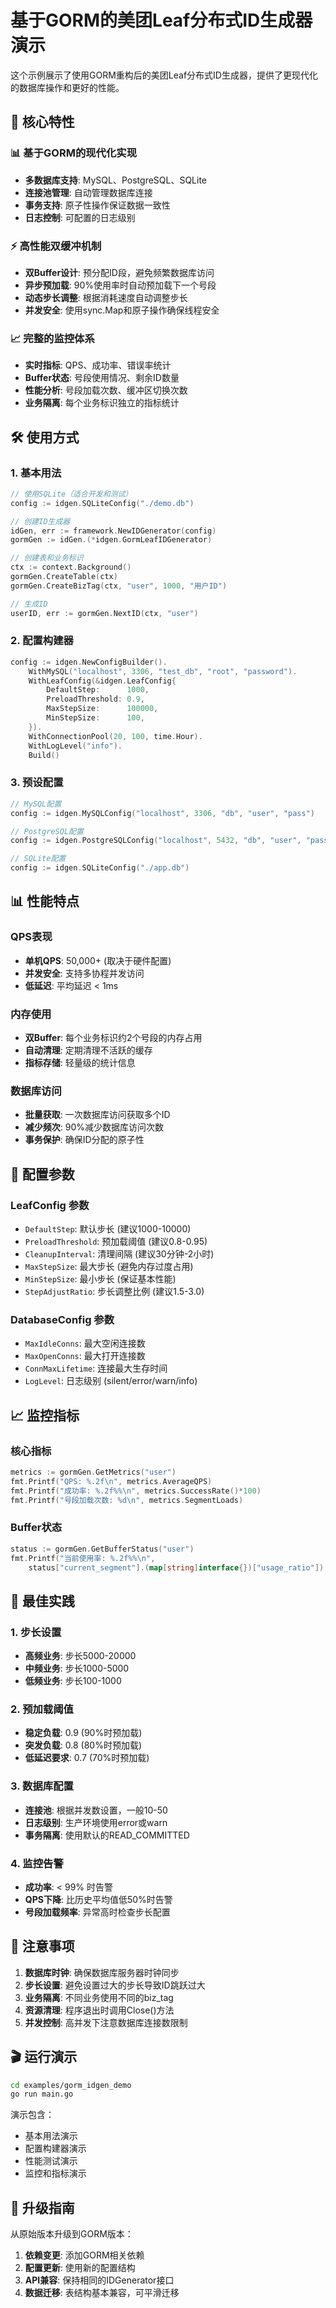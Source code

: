 # 基于GORM的美团Leaf分布式ID生成器演示

这个示例展示了使用GORM重构后的美团Leaf分布式ID生成器，提供了更现代化的数据库操作和更好的性能。

## 🚀 核心特性

### 📊 基于GORM的现代化实现
- **多数据库支持**: MySQL、PostgreSQL、SQLite
- **连接池管理**: 自动管理数据库连接
- **事务支持**: 原子性操作保证数据一致性
- **日志控制**: 可配置的日志级别

### ⚡ 高性能双缓冲机制
- **双Buffer设计**: 预分配ID段，避免频繁数据库访问
- **异步预加载**: 90%使用率时自动预加载下一个号段
- **动态步长调整**: 根据消耗速度自动调整步长
- **并发安全**: 使用sync.Map和原子操作确保线程安全

### 📈 完整的监控体系
- **实时指标**: QPS、成功率、错误率统计
- **Buffer状态**: 号段使用情况、剩余ID数量
- **性能分析**: 号段加载次数、缓冲区切换次数
- **业务隔离**: 每个业务标识独立的指标统计

## 🛠️ 使用方式

### 1. 基本用法

```go
// 使用SQLite（适合开发和测试）
config := idgen.SQLiteConfig("./demo.db")

// 创建ID生成器
idGen, err := framework.NewIDGenerator(config)
gormGen := idGen.(*idgen.GormLeafIDGenerator)

// 创建表和业务标识
ctx := context.Background()
gormGen.CreateTable(ctx)
gormGen.CreateBizTag(ctx, "user", 1000, "用户ID")

// 生成ID
userID, err := gormGen.NextID(ctx, "user")
```

### 2. 配置构建器

```go
config := idgen.NewConfigBuilder().
    WithMySQL("localhost", 3306, "test_db", "root", "password").
    WithLeafConfig(&idgen.LeafConfig{
        DefaultStep:      1000,
        PreloadThreshold: 0.9,
        MaxStepSize:      100000,
        MinStepSize:      100,
    }).
    WithConnectionPool(20, 100, time.Hour).
    WithLogLevel("info").
    Build()
```

### 3. 预设配置

```go
// MySQL配置
config := idgen.MySQLConfig("localhost", 3306, "db", "user", "pass")

// PostgreSQL配置  
config := idgen.PostgreSQLConfig("localhost", 5432, "db", "user", "pass")

// SQLite配置
config := idgen.SQLiteConfig("./app.db")
```

## 📊 性能特点

### QPS表现
- **单机QPS**: 50,000+ (取决于硬件配置)
- **并发安全**: 支持多协程并发访问
- **低延迟**: 平均延迟 < 1ms

### 内存使用
- **双Buffer**: 每个业务标识约2个号段的内存占用
- **自动清理**: 定期清理不活跃的缓存
- **指标存储**: 轻量级的统计信息

### 数据库访问
- **批量获取**: 一次数据库访问获取多个ID
- **减少频次**: 90%减少数据库访问次数
- **事务保护**: 确保ID分配的原子性

## 🔧 配置参数

### LeafConfig 参数
- `DefaultStep`: 默认步长 (建议1000-10000)
- `PreloadThreshold`: 预加载阈值 (建议0.8-0.95)
- `CleanupInterval`: 清理间隔 (建议30分钟-2小时)
- `MaxStepSize`: 最大步长 (避免内存过度占用)
- `MinStepSize`: 最小步长 (保证基本性能)
- `StepAdjustRatio`: 步长调整比例 (建议1.5-3.0)

### DatabaseConfig 参数
- `MaxIdleConns`: 最大空闲连接数
- `MaxOpenConns`: 最大打开连接数
- `ConnMaxLifetime`: 连接最大生存时间
- `LogLevel`: 日志级别 (silent/error/warn/info)

## 📈 监控指标

### 核心指标
```go
metrics := gormGen.GetMetrics("user")
fmt.Printf("QPS: %.2f\n", metrics.AverageQPS)
fmt.Printf("成功率: %.2f%%\n", metrics.SuccessRate()*100)
fmt.Printf("号段加载次数: %d\n", metrics.SegmentLoads)
```

### Buffer状态
```go
status := gormGen.GetBufferStatus("user")
fmt.Printf("当前使用率: %.2f%%\n", 
    status["current_segment"].(map[string]interface{})["usage_ratio"])
```

## 🎯 最佳实践

### 1. 步长设置
- **高频业务**: 步长5000-20000
- **中频业务**: 步长1000-5000  
- **低频业务**: 步长100-1000

### 2. 预加载阈值
- **稳定负载**: 0.9 (90%时预加载)
- **突发负载**: 0.8 (80%时预加载)
- **低延迟要求**: 0.7 (70%时预加载)

### 3. 数据库配置
- **连接池**: 根据并发数设置，一般10-50
- **日志级别**: 生产环境使用error或warn
- **事务隔离**: 使用默认的READ_COMMITTED

### 4. 监控告警
- **成功率**: < 99% 时告警
- **QPS下降**: 比历史平均值低50%时告警
- **号段加载频率**: 异常高时检查步长配置

## 🚨 注意事项

1. **数据库时钟**: 确保数据库服务器时钟同步
2. **步长设置**: 避免设置过大的步长导致ID跳跃过大
3. **业务隔离**: 不同业务使用不同的biz_tag
4. **资源清理**: 程序退出时调用Close()方法
5. **并发控制**: 高并发下注意数据库连接数限制

## 🎬 运行演示

```bash
cd examples/gorm_idgen_demo
go run main.go
```

演示包含：
- 基本用法演示
- 配置构建器演示
- 性能测试演示
- 监控和指标演示

## 🔄 升级指南

从原始版本升级到GORM版本：

1. **依赖变更**: 添加GORM相关依赖
2. **配置更新**: 使用新的配置结构
3. **API兼容**: 保持相同的IDGenerator接口
4. **数据迁移**: 表结构基本兼容，可平滑迁移